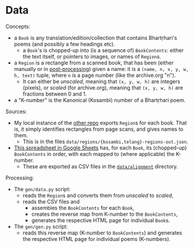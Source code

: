 # Data

Concepts:

-   a `Book` is any translation/edition/collection that contains Bhartṛhari's poems (and possibly a few headings etc).
    -   a `Book`'s is chopped-up into (is a sequence of) `BookContents`: either the text itself, or pointers to images, or names of `Region`s.
-   a `Region` is a rectangle from a scanned book, that has been (either manually or in [post-processing](https://github.com/shreevatsa/bhartrhari/blob/622e2d1482b6d6a6893bc0f48297d6b3bad2d219/data/regions/telang/telang-regions-dump.py)) given a name: it is a `(name, n, x, y, w, h, text)` tuple, where `n` is a page number (like the archive.org "n").
    -   It can either be *unscaled*, meaning that `(x, y, w, h)` are integers (pixels), or *scaled* (for archive.org), meaning that `(x, y, w, h)` are fractions between 0 and 1.
-   a "K-number" is the Kanonical (Kosambi) number of a Bhartṛhari poem.

Sources:

-   My local instance of the [other repo](https://github.com/shreevatsa/ambuda/tree/line-by-line) exports `Region`s for each book. That is, it simply identifies rectangles from page scans, and gives names to them.
    -   This is in the files `data/regions/{kosambi,telang}-regions-out.json`.
-   [This spreadsheet in Google Sheets](https://docs.google.com/spreadsheets/d/1W83uaK27fOtKRcHC2oxrdipbSyC174XtshCTalq6vrM/edit#gid=1457999221) has, for each `Book`, its (chopped-up) `BookContents` in order, with each mapped to (where applicable) the K-number.
    -   These are exported as CSV files in the [`data/alignment`](https://github.com/shreevatsa/bhartrhari/tree/622e2d1482b6d6a6893bc0f48297d6b3bad2d219/data/alignment) directory.

Processing:

-   The `gen/data.py` script:
    -   reads the `Region`s and converts them from *unscaled* to *scaled*,
    -   reads the CSV files and
        -   assembles the `BookContents` for each `Book`,
        -   creates the reverse map from K-number to the `BookContents`,
        -   generates the respective HTML page for individual `Book`s.
-   The `gen/gen.py` script:
    -   reads this reverse map (K-number to `BookContents`) and generates the respective HTML page for individual poems (K-numbers).
